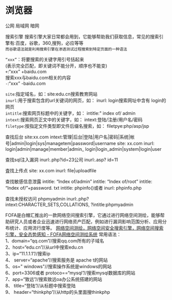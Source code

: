 # 浏览器

公网
局域网
暗网

搜索引擎
搜索引擎大家日常都会用到，它能够帮助我们获取信息，常见的搜索引擎有:百度，谷歌，360,搜狗，必应等等  
`而谷歌语法就是利用搜索引擎在渗透测试过程搜索到特定页面的一种语法`

`“xxx”`：将要搜索的关键字用引号括起来  
(表示完全匹配，即关键词不能分开，顺序也不能变)  
`+`:“xxx” +baidu.com  
搜索xxx与baidu.com相关的内容  
`-`:“xxx” -baidu.com

`site`:指定域名，如：site:edu.cn搜索教育网站  
`inurl`:用于搜索包含的url关键词的网页，如： inurI: login搜索网址中含有 login的网页  
`intitle`:搜索网页标题中的关键字，如： intitle:" index of/ admin  
`intext`:搜索网页正文中的关键字，如： intext:登陆/注册/用户名/密码  
`filetype`:按指定文件类型即文件后缀名搜索，如： filetpye:php/asp/jsp

查找后台
site:xx.com intext:管理|后台|登陆|用户名|密码|系统|帐号|admin|login|sys|managetem|password|username
site: xx.com inurI: login|admin|manage|member|admin_ login|login_admin|system|login|user

查找sql注入漏洞
inurl:.php?id=23公司
inurl:.asp? id=11

査找上传点
site: xx.com inurl: file|uploadfile

查找敏感信息泄露
intitle: “Index of/admin”
intitle: “Index of/root”
intitle: “Index of/”+password. txt
intitle: phpinfo()或者 inurI: phpinfo.php

查找未授权访问 phpmyadmin
inurl:.php? intext:CHARACTER_SETS,COLLATIONS, ?intitle:phpmyadmin

FOFA是白帽汇推出的一款网络空间搜索引擎，它通过进行网络空间测绘，能够帮助研究人员或者企业迅速进行网络资产匹配，例如进行漏洞影响范围分析、应用分布统计、应用流行度等。
[网络空间测绘，网络空间安全搜索引擎，网络空间搜索引擎，安全态势感知 - FOFA网络空间测绘系统](https://fofa.info/)
常用语法：  
1、domain=“qq.com”//搜索qq.com所有的子域名  
2、host=“edu.cn”//从url中搜索edu.cn  
3、ip=“11.1.1.1”//搜索ip  
4、 server=“apache”//搜索服务是 apache t的网站  
5、os=" windows"//搜索操作系统是windows的网站  
6、port=3306或者 protoco==“mysql”//搜索mysql数据库的网站  
7、app=“致远”//搜索致远oa办公系统搭建的网站  
8、 title=“登陆”//从标题中搜索登陆  
9、 header=“thinkphp”//从http的头里面搜thinkphp
